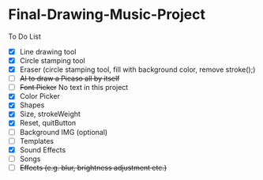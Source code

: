 # Final-Drawing-Music-Project

To Do List
- [x] Line drawing tool
- [x] Circle stamping tool
- [x] Eraser (circle stamping tool, fill with background color, remove stroke();)
- [ ] <del>AI to draw a Picaso all by itself</del>
- [ ] <del>Font Picker</del> No text in this project
- [x] Color Picker
- [x] Shapes
- [x] Size, strokeWeight
- [x] Reset, quitButton
- [ ] Background IMG (optional)
- [ ] Templates
- [x] Sound Effects
- [ ] Songs
- [ ] <del>Effects (e.g. blur, brightness adjustment etc.)</del>
